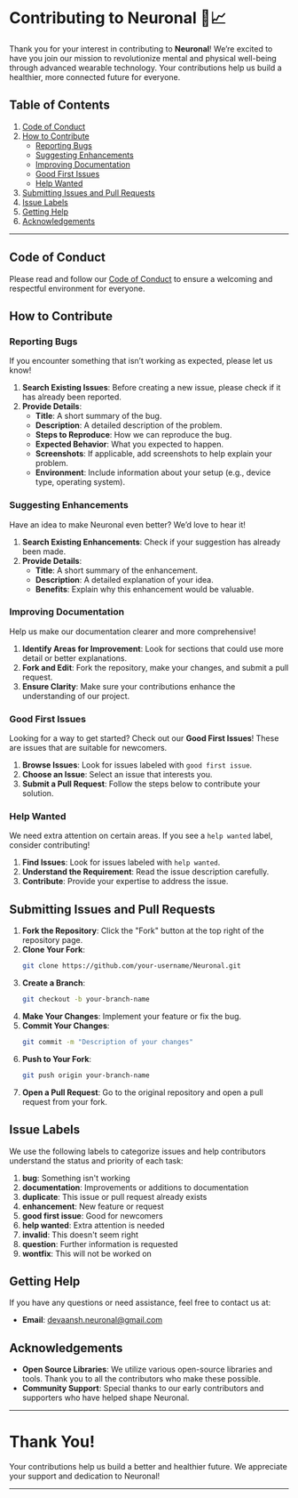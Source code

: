 # Contributing to Neuronal 🧠📈

Thank you for your interest in contributing to **Neuronal**! We’re excited to have you join our mission to revolutionize mental and physical well-being through advanced wearable technology. Your contributions help us build a healthier, more connected future for everyone.

## Table of Contents

1. [Code of Conduct](#code-of-conduct)
2. [How to Contribute](#how-to-contribute)
   - [Reporting Bugs](#reporting-bugs)
   - [Suggesting Enhancements](#suggesting-enhancements)
   - [Improving Documentation](#improving-documentation)
   - [Good First Issues](#good-first-issues)
   - [Help Wanted](#help-wanted)
3. [Submitting Issues and Pull Requests](#submitting-issues-and-pull-requests)
4. [Issue Labels](#issue-labels)
5. [Getting Help](#getting-help)
6. [Acknowledgements](#acknowledgements)

---

## Code of Conduct

Please read and follow our [Code of Conduct](https://github.com/Neuronal-AI/.github/blob/main/codeofconduct.md) to ensure a welcoming and respectful environment for everyone.

## How to Contribute

### Reporting Bugs

If you encounter something that isn’t working as expected, please let us know!

1. **Search Existing Issues**: Before creating a new issue, please check if it has already been reported.
2. **Provide Details**:
   - **Title**: A short summary of the bug.
   - **Description**: A detailed description of the problem.
   - **Steps to Reproduce**: How we can reproduce the bug.
   - **Expected Behavior**: What you expected to happen.
   - **Screenshots**: If applicable, add screenshots to help explain your problem.
   - **Environment**: Include information about your setup (e.g., device type, operating system).

### Suggesting Enhancements

Have an idea to make Neuronal even better? We’d love to hear it!

1. **Search Existing Enhancements**: Check if your suggestion has already been made.
2. **Provide Details**:
   - **Title**: A short summary of the enhancement.
   - **Description**: A detailed explanation of your idea.
   - **Benefits**: Explain why this enhancement would be valuable.

### Improving Documentation

Help us make our documentation clearer and more comprehensive!

1. **Identify Areas for Improvement**: Look for sections that could use more detail or better explanations.
2. **Fork and Edit**: Fork the repository, make your changes, and submit a pull request.
3. **Ensure Clarity**: Make sure your contributions enhance the understanding of our project.

### Good First Issues

Looking for a way to get started? Check out our **Good First Issues**! These are issues that are suitable for newcomers.

1. **Browse Issues**: Look for issues labeled with `good first issue`.
2. **Choose an Issue**: Select an issue that interests you.
3. **Submit a Pull Request**: Follow the steps below to contribute your solution.

### Help Wanted

We need extra attention on certain areas. If you see a `help wanted` label, consider contributing!

1. **Find Issues**: Look for issues labeled with `help wanted`.
2. **Understand the Requirement**: Read the issue description carefully.
3. **Contribute**: Provide your expertise to address the issue.

## Submitting Issues and Pull Requests

1. **Fork the Repository**: Click the "Fork" button at the top right of the repository page.
2. **Clone Your Fork**:
   ```bash
   git clone https://github.com/your-username/Neuronal.git
   ```
3. **Create a Branch**:
   ```bash
   git checkout -b your-branch-name
   ```
4. **Make Your Changes**: Implement your feature or fix the bug.
5. **Commit Your Changes**:
   ```bash
   git commit -m "Description of your changes"
   ```
6. **Push to Your Fork**:
   ```bash
   git push origin your-branch-name
   ```
7. **Open a Pull Request**: Go to the original repository and open a pull request from your fork.

## Issue Labels

We use the following labels to categorize issues and help contributors understand the status and priority of each task:

1. **bug**: Something isn't working
2. **documentation**: Improvements or additions to documentation
3. **duplicate**: This issue or pull request already exists
4. **enhancement**: New feature or request
5. **good first issue**: Good for newcomers
6. **help wanted**: Extra attention is needed
7. **invalid**: This doesn't seem right
8. **question**: Further information is requested
9. **wontfix**: This will not be worked on

## Getting Help

If you have any questions or need assistance, feel free to contact us at:

- **Email**: devaansh.neuronal@gmail.com

## Acknowledgements

- **Open Source Libraries**: We utilize various open-source libraries and tools. Thank you to all the contributors who make these possible.
- **Community Support**: Special thanks to our early contributors and supporters who have helped shape Neuronal.

---

# Thank You!

Your contributions help us build a better and healthier future. We appreciate your support and dedication to Neuronal!

---
